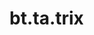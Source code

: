 <div itemscope itemtype="http://developers.google.com/ReferenceObject">
<meta itemprop="name" content="bt.ta.trix" />
<meta itemprop="path" content="Stable" />
</div>

# bt.ta.trix

<!-- Insert buttons and diff -->

<table class="tfo-notebook-buttons tfo-api nocontent" align="left">

</table>





<pre class="devsite-click-to-copy prettyprint lang-py tfo-signature-link">
<code>bt.ta.trix(
    *args, **kwargs
) -> np.array
</code></pre>



<!-- Placeholder for "Used in" -->

